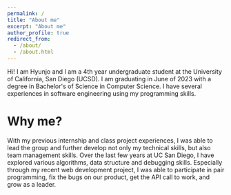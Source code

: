 ```yaml
---
permalink: /
title: "About me"
excerpt: "About me"
author_profile: true
redirect_from: 
  - /about/
  - /about.html
---
```


Hi! I am Hyunjo and I am a 4th year undergraduate student at the University of California, San Diego (UCSD). I am graduating in June of 2023 with a degree in Bachelor's of Science in Computer Science. I have several experiences in software engineering using my programming skills.


Why me?
======
With my previous internship and class project experiences, I was able to lead the group and further develop not only my technical skills, but also team management skills. Over the last few years at UC San Diego, I have explored various algorithms, data structure and debugging skills.
Especially through my recent web development project, I was able to participate in pair programming, fix the bugs on our product, get the API call to work, and grow as a leader.